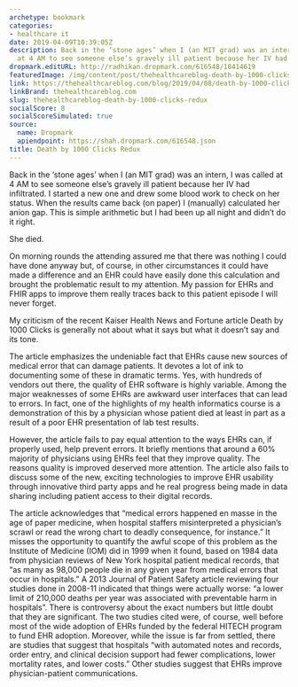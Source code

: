 ```yaml
---
archetype: bookmark
categories:
- healthcare it
date: 2019-04-09T10:39:05Z
description: Back in the ‘stone ages’ when I (an MIT grad) was an intern, I was called
  at 4 AM to see someone else’s gravely ill patient because her IV had infiltrated.
dropmark.editURL: http://radhikan.dropmark.com/616548/18414619
featuredImage: /img/content/post/thehealthcareblog-death-by-1000-clicks-redux.jpg
link: https://thehealthcareblog.com/blog/2019/04/08/death-by-1000-clicks-redux/
linkBrand: thehealthcareblog.com
slug: thehealthcareblog-death-by-1000-clicks-redux
socialScore: 8
socialScoreSimulated: true
source:
  name: Dropmark
  apiendpoint: https://shah.dropmark.com/616548.json
title: Death by 1000 Clicks Redux
---
```

Back in the ‘stone ages’ when I (an MIT grad) was an intern, I was called at 4 AM to see someone else’s gravely ill patient because her IV had infiltrated.  I started a new one and drew some blood work to check on her status.  When the results came back (on paper) I (manually) calculated her anion gap.  This is simple arithmetic but I had been up all night and didn’t do it right.

She died. 

On morning rounds the attending assured me that there was nothing I could have done anyway but, of course, in other circumstances it could have made a difference and an EHR could have easily done this calculation and brought the problematic result to my attention.  My passion for EHRs and FHIR apps to improve them really traces back to this patient episode I will never forget.

My criticism of the recent Kaiser Health News and Fortune article Death by 1000 Clicks is generally not about what it says but what it doesn’t say and its tone.

The article emphasizes the undeniable fact that EHRs cause new sources of medical error that can damage patients. It devotes a lot of ink to documenting some of these in dramatic terms. Yes, with hundreds of vendors out there, the quality of EHR software is highly variable. Among the major weaknesses of some EHRs are awkward user interfaces that can lead to errors. In fact, one of the highlights of my health informatics course is a demonstration of this by a physician whose patient died at least in part as a result of a poor EHR presentation of lab test results.

However, the article fails to pay equal attention to the ways EHRs can, if properly used, help prevent errors. It briefly mentions that around a 60% majority of physicians using EHRs feel that they improve quality. The reasons quality is improved deserved more attention. The article also fails to discuss some of the new, exciting technologies to improve EHR usability through innovative third party apps and he real progress being made in data sharing including patient access to their digital records.


The article acknowledges that “medical errors happened en masse in the age of paper medicine, when hospital staffers misinterpreted a physician’s scrawl or read the wrong chart to deadly consequence, for instance.” It misses the opportunity to quantify the awful scope of this problem as the Institute of Medicine (IOM) did in 1999 when it found, based on 1984 data from physician reviews of New York hospital patient medical records, that “as many as 98,000 people die in any given year from medical errors that occur in hospitals.” A 2013 Journal of Patient Safety article reviewing four studies done in 2008-11 indicated that things were actually worse: “a lower limit of 210,000 deaths per year was associated with preventable harm in hospitals”. There is controversy about the exact numbers but little doubt that they are significant. The two studies cited were, of course, well before most of the wide adoption of EHRs funded by the federal HITECH program to fund EHR adoption. Moreover, while the issue is far from settled, there are studies that suggest that hospitals “with automated notes and records, order entry, and clinical decision support had fewer complications, lower mortality rates, and lower costs.” Other studies suggest that EHRs improve physician-patient communications.

